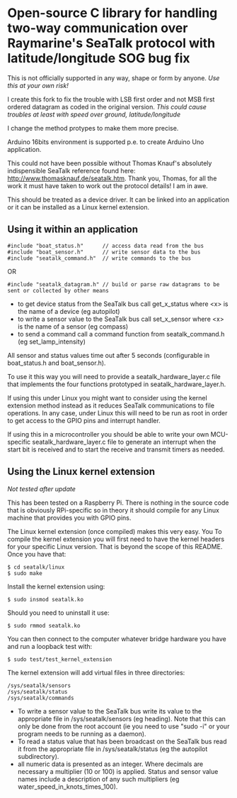 # Open-source C library for handling two-way communication over Raymarine's SeaTalk protocol with latitude/longitude SOG bug fix

This is not officially supported in any way, shape or form by anyone. *Use this at your own risk!*

I create this fork to fix the trouble with LSB first order and not MSB first ordered datagram as coded in the original version.
*This could cause troubles at least with speed over ground, latitude/longitude*

I change the method protypes to make them more precise.

Arduino 16bits environment is supported p.e. to create Arduino Uno application.

This could not have been possible without Thomas Knauf's absolutely indispensible SeaTalk reference found here: http://www.thomasknauf.de/seatalk.htm. Thank you, Thomas, for all the work it must have taken to work out the protocol details! I am in awe.

This should be treated as a device driver. It can be linked into an application or it can be installed as a Linux kernel extension.

## Using it within an application

    #include "boat_status.h"      // access data read from the bus
    #include "boat_sensor.h"      // write sensor data to the bus 
    #include "seatalk_command.h"  // write commands to the bus

OR

    #include "seatalk_datagram.h" // build or parse raw datagrams to be sent or collected by other means

* to get device status from the SeaTalk bus call get_x_status where &lt;x&gt; is the name of a device (eg autopilot)
* to write a sensor value to the SeaTalk bus call set_x_sensor where &lt;x&gt; is the name of a sensor (eg compass)
* to send a command call a command function from seatalk_command.h (eg set_lamp_intensity)

All sensor and status values time out after 5 seconds (configurable in boat_status.h and boat_sensor.h).

To use it this way you will need to provide a seatalk_hardware_layer.c file that implements the four functions prototyped in seatalk_hardware_layer.h.

If using this under Linux you might want to consider using the kernel extension method instead as it reduces SeaTalk communications to file operations. In any case, under Linux this will need to be run as root in order to get access to the GPIO pins and interrupt handler.

If using this in a microcontroller you should be able to write your own MCU-specific seatalk_hardware_layer.c file to generate an interrupt when the start bit is received and to start the receive and transmit timers as needed.

## Using the Linux kernel extension

*Not tested after update*

This has been tested on a Raspberry Pi. There is nothing in the source code that is obviously RPi-specific so in theory it should compile for any Linux machine that provides you with GPIO pins.

The Linux kernel extension (once compiled) makes this very easy. You 
To compile the kernel extension you will first need to have the kernel headers for your specific Linux version. That is beyond the scope of this README. Once you have that:

    $ cd seatalk/linux
    $ sudo make

Install the kernel extension using:

    $ sudo insmod seatalk.ko

Should you need to uninstall it use:

    $ sudo rmmod seatalk.ko

You can then connect to the computer whatever bridge hardware you have and run a loopback test with:

    $ sudo test/test_kernel_extension

The kernel extension will add virtual files in three directories:

    /sys/seatalk/sensors
    /sys/seatalk/status
    /sys/seatalk/commands

* To write a sensor value to the SeaTalk bus write its value to the appropriate file in /sys/seatalk/sensors (eg heading). Note that this can only be done from the root account (ie you need to use "sudo -i" or your program needs to be running as a daemon).
* To read a status value that has been broadcast on the SeaTalk bus read it from the appropriate file in /sys/seatalk/status (eg the autopilot subdirectory).
* all numeric data is presented as an integer. Where decimals are necessary a multiplier (10 or 100) is applied. Status and sensor value names include a description of any such multipliers (eg water_speed_in_knots_times_100).
